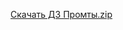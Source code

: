 [Скачать ДЗ Промты.zip](https://github.com/IrinaBelaya534/DZ/raw/main/%D0%94%D0%97%20%D0%9F%D1%80%D0%BE%D0%BC%D1%82%D1%8B.zip)
